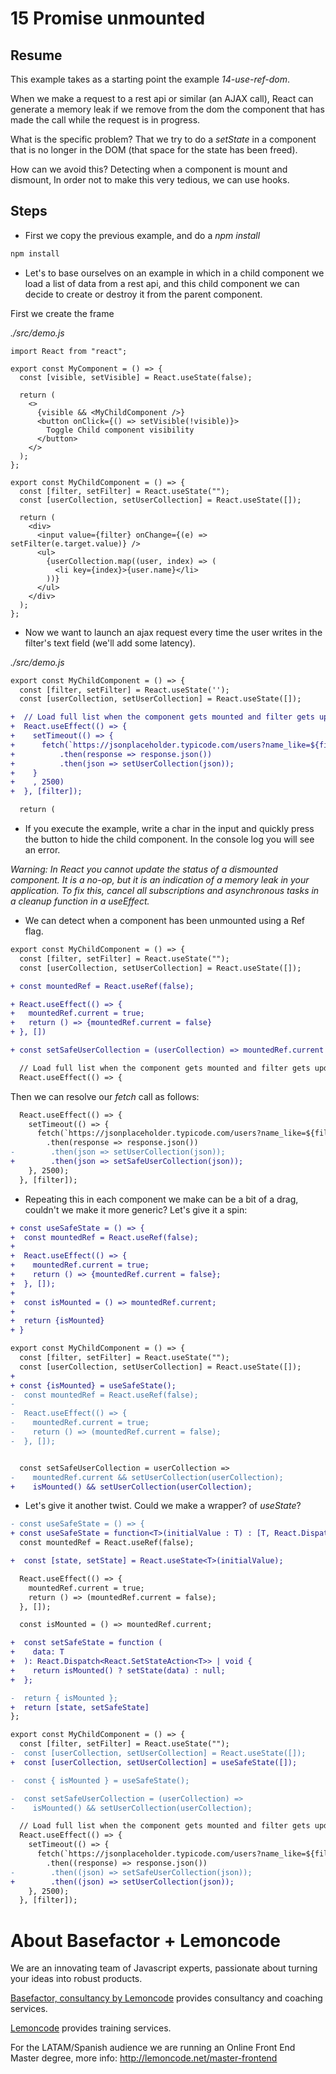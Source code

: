 # 15 Promise unmounted

## Resume

This example takes as a starting point the example _14-use-ref-dom_.

When we make a request to a rest api or similar (an AJAX call),
React can generate a memory leak if we remove from the dom the component that has
made the call while the request is in progress.

What is the specific problem? That we try to do a _setState_ in a
component that is no longer in the DOM (that space for the state has been freed).

How can we avoid this? Detecting when a component is mount and dismount,
In order not to make this very tedious, we can use hooks.

## Steps

- First we copy the previous example, and do a _npm install_

```bash
npm install
```


- Let's to base ourselves on an example in which in a child component we load
  a list of data from a rest api, and this child component we can
  decide to create or destroy it from the parent component.

First we create the frame

_./src/demo.js_

```tsx
import React from "react";

export const MyComponent = () => {
  const [visible, setVisible] = React.useState(false);

  return (
    <>
      {visible && <MyChildComponent />}
      <button onClick={() => setVisible(!visible)}>
        Toggle Child component visibility
      </button>
    </>
  );
};

export const MyChildComponent = () => {
  const [filter, setFilter] = React.useState("");
  const [userCollection, setUserCollection] = React.useState([]);

  return (
    <div>
      <input value={filter} onChange={(e) => setFilter(e.target.value)} />
      <ul>
        {userCollection.map((user, index) => (
          <li key={index}>{user.name}</li>
        ))}
      </ul>
    </div>
  );
};
```

- Now we want to launch an ajax request every time the user writes in the filter's text field (we'll add some latency).

_./src/demo.js_

```diff
export const MyChildComponent = () => {
  const [filter, setFilter] = React.useState('');
  const [userCollection, setUserCollection] = React.useState([]);

+  // Load full list when the component gets mounted and filter gets updated
+  React.useEffect(() => {
+    setTimeout(() => {
+      fetch(`https://jsonplaceholder.typicode.com/users?name_like=${filter}`)
+          .then(response => response.json())
+          .then(json => setUserCollection(json));
+    }
+    , 2500)
+  }, [filter]);

  return (
```


- If you execute the example, write a char in the input and quickly press the button to hide the child component. In the console log you will see an error.

_Warning: In React you cannot update the status of a dismounted component. It is a no-op, but it is an indication of a memory leak in your application. To fix this, cancel all subscriptions and asynchronous tasks in a cleanup function in a useEffect._

- We can detect when a component has been unmounted using a Ref flag.

```diff
export const MyChildComponent = () => {
  const [filter, setFilter] = React.useState("");
  const [userCollection, setUserCollection] = React.useState([]);

+ const mountedRef = React.useRef(false);

+ React.useEffect(() => {
+   mountedRef.current = true;
+   return () => {mountedRef.current = false}
+ }, [])

+ const setSafeUserCollection = (userCollection) => mountedRef.current && setUserCollection(userCollection);

  // Load full list when the component gets mounted and filter gets updated
  React.useEffect(() => {
```

Then we can resolve our _fetch_ call as follows:

```diff
  React.useEffect(() => {
    setTimeout(() => {
      fetch(`https://jsonplaceholder.typicode.com/users?name_like=${filter}`)
        .then(response => response.json())
-        .then(json => setUserCollection(json));
+        .then(json => setSafeUserCollection(json));
    }, 2500);
  }, [filter]);
```

- Repeating this in each component we make can be a bit of a drag, couldn't we make it more generic?
  Let's give it a spin:

```diff
+ const useSafeState = () => {
+  const mountedRef = React.useRef(false);
+
+  React.useEffect(() => {
+    mountedRef.current = true;
+    return () => {mountedRef.current = false};
+  }, []);
+
+  const isMounted = () => mountedRef.current;
+
+  return {isMounted}
+ }

export const MyChildComponent = () => {
  const [filter, setFilter] = React.useState("");
  const [userCollection, setUserCollection] = React.useState([]);
+
+ const {isMounted} = useSafeState();
-  const mountedRef = React.useRef(false);
-
-  React.useEffect(() => {
-    mountedRef.current = true;
-    return () => (mountedRef.current = false);
-  }, []);


  const setSafeUserCollection = userCollection =>
-    mountedRef.current && setUserCollection(userCollection);
+    isMounted() && setUserCollection(userCollection);

```

- Let's give it another twist. Could we make a wrapper?
  of _useState_?

```diff
- const useSafeState = () => {
+ const useSafeState = function<T>(initialValue : T) : [T, React.Dispatch<React.SetStateAction<T>>] {
  const mountedRef = React.useRef(false);

+  const [state, setState] = React.useState<T>(initialValue);

  React.useEffect(() => {
    mountedRef.current = true;
    return () => (mountedRef.current = false);
  }, []);

  const isMounted = () => mountedRef.current;

+  const setSafeState = function (
+    data: T
+  ): React.Dispatch<React.SetStateAction<T>> | void {
+    return isMounted() ? setState(data) : null;
+  };

-  return { isMounted };
+  return [state, setSafeState]
};

export const MyChildComponent = () => {
  const [filter, setFilter] = React.useState("");
-  const [userCollection, setUserCollection] = React.useState([]);
+  const [userCollection, setUserCollection] = useSafeState([]);

-  const { isMounted } = useSafeState();

-  const setSafeUserCollection = (userCollection) =>
-    isMounted() && setUserCollection(userCollection);

  // Load full list when the component gets mounted and filter gets updated
  React.useEffect(() => {
    setTimeout(() => {
      fetch(`https://jsonplaceholder.typicode.com/users?name_like=${filter}`)
        .then((response) => response.json())
-        .then((json) => setSafeUserCollection(json));
+        .then((json) => setUserCollection(json));
    }, 2500);
  }, [filter]);
```

# About Basefactor + Lemoncode

We are an innovating team of Javascript experts, passionate about turning your ideas into robust products.

[Basefactor, consultancy by Lemoncode](http://www.basefactor.com) provides consultancy and coaching services.

[Lemoncode](http://lemoncode.net/services/en/#en-home) provides training services.

For the LATAM/Spanish audience we are running an Online Front End Master degree, more info: http://lemoncode.net/master-frontend